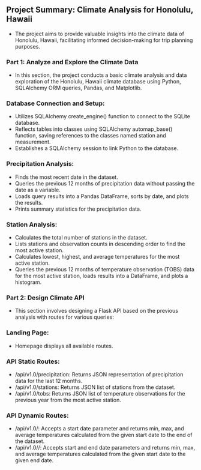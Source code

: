## Project Summary: Climate Analysis for Honolulu, Hawaii
- The project aims to provide valuable insights into the climate data of Honolulu, Hawaii, facilitating informed decision-making for trip planning purposes.
  
### Part 1: Analyze and Explore the Climate Data
- In this section, the project conducts a basic climate analysis and data exploration of the Honolulu, Hawaii climate database using Python, SQLAlchemy ORM queries, Pandas, and Matplotlib.

### Database Connection and Setup:
- Utilizes SQLAlchemy create_engine() function to connect to the SQLite database.
- Reflects tables into classes using SQLAlchemy automap_base() function, saving references to the classes named station and measurement.
- Establishes a SQLAlchemy session to link Python to the database.

### Precipitation Analysis:
- Finds the most recent date in the dataset.
- Queries the previous 12 months of precipitation data without passing the date as a variable.
- Loads query results into a Pandas DataFrame, sorts by date, and plots the results.
- Prints summary statistics for the precipitation data.

### Station Analysis:
- Calculates the total number of stations in the dataset.
- Lists stations and observation counts in descending order to find the most active station.
- Calculates lowest, highest, and average temperatures for the most active station.
- Queries the previous 12 months of temperature observation (TOBS) data for the most active station, loads results into a DataFrame, and plots a histogram.

### Part 2: Design Climate API
- This section involves designing a Flask API based on the previous analysis with routes for various queries:

### Landing Page:
- Homepage displays all available routes.

### API Static Routes:
- /api/v1.0/precipitation: Returns JSON representation of precipitation data for the last 12 months.
- /api/v1.0/stations: Returns JSON list of stations from the dataset.
- /api/v1.0/tobs: Returns JSON list of temperature observations for the previous year from the most active station.

### API Dynamic Routes:
- /api/v1.0/<start>: Accepts a start date parameter and returns min, max, and average temperatures calculated from the given start date to the end of the dataset.
- /api/v1.0/<start>/<end>: Accepts start and end date parameters and returns min, max, and average temperatures calculated from the given start date to the given end date.
